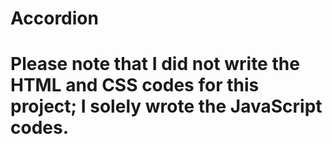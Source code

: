 # Accordion

# Please note that I did not write the HTML and CSS codes for this project; I solely wrote the JavaScript codes.
